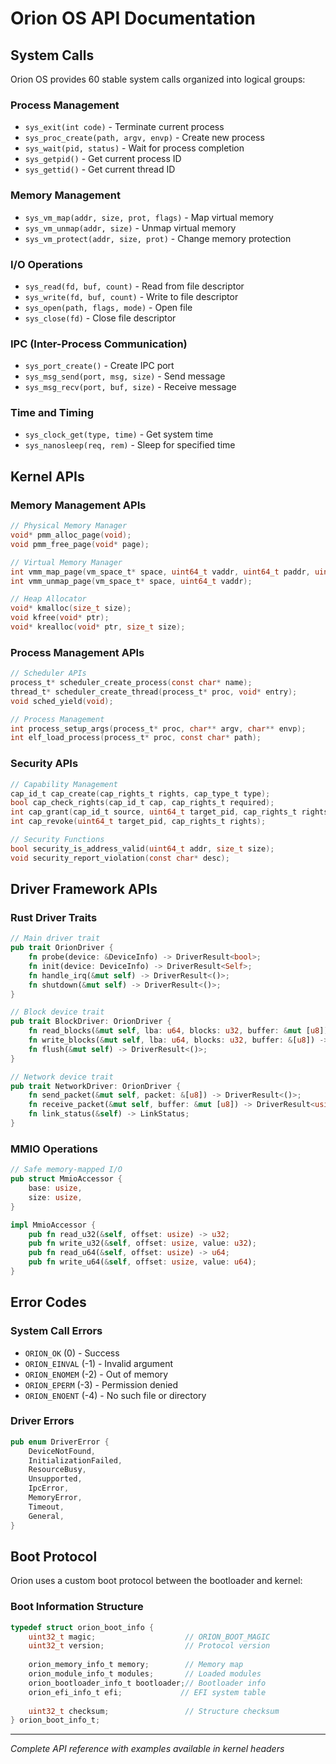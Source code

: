 # Orion OS API Documentation

## System Calls

Orion OS provides 60 stable system calls organized into logical groups:

### Process Management
- `sys_exit(int code)` - Terminate current process
- `sys_proc_create(path, argv, envp)` - Create new process
- `sys_wait(pid, status)` - Wait for process completion
- `sys_getpid()` - Get current process ID
- `sys_gettid()` - Get current thread ID

### Memory Management
- `sys_vm_map(addr, size, prot, flags)` - Map virtual memory
- `sys_vm_unmap(addr, size)` - Unmap virtual memory
- `sys_vm_protect(addr, size, prot)` - Change memory protection

### I/O Operations
- `sys_read(fd, buf, count)` - Read from file descriptor
- `sys_write(fd, buf, count)` - Write to file descriptor
- `sys_open(path, flags, mode)` - Open file
- `sys_close(fd)` - Close file descriptor

### IPC (Inter-Process Communication)
- `sys_port_create()` - Create IPC port
- `sys_msg_send(port, msg, size)` - Send message
- `sys_msg_recv(port, buf, size)` - Receive message

### Time and Timing
- `sys_clock_get(type, time)` - Get system time
- `sys_nanosleep(req, rem)` - Sleep for specified time

## Kernel APIs

### Memory Management APIs
```c
// Physical Memory Manager
void* pmm_alloc_page(void);
void pmm_free_page(void* page);

// Virtual Memory Manager
int vmm_map_page(vm_space_t* space, uint64_t vaddr, uint64_t paddr, uint32_t flags);
int vmm_unmap_page(vm_space_t* space, uint64_t vaddr);

// Heap Allocator
void* kmalloc(size_t size);
void kfree(void* ptr);
void* krealloc(void* ptr, size_t size);
```

### Process Management APIs
```c
// Scheduler APIs
process_t* scheduler_create_process(const char* name);
thread_t* scheduler_create_thread(process_t* proc, void* entry);
void sched_yield(void);

// Process Management
int process_setup_args(process_t* proc, char** argv, char** envp);
int elf_load_process(process_t* proc, const char* path);
```

### Security APIs
```c
// Capability Management
cap_id_t cap_create(cap_rights_t rights, cap_type_t type);
bool cap_check_rights(cap_id_t cap, cap_rights_t required);
int cap_grant(cap_id_t source, uint64_t target_pid, cap_rights_t rights);
int cap_revoke(uint64_t target_pid, cap_rights_t rights);

// Security Functions
bool security_is_address_valid(uint64_t addr, size_t size);
void security_report_violation(const char* desc);
```

## Driver Framework APIs

### Rust Driver Traits
```rust
// Main driver trait
pub trait OrionDriver {
    fn probe(device: &DeviceInfo) -> DriverResult<bool>;
    fn init(device: DeviceInfo) -> DriverResult<Self>;
    fn handle_irq(&mut self) -> DriverResult<()>;
    fn shutdown(&mut self) -> DriverResult<()>;
}

// Block device trait
pub trait BlockDriver: OrionDriver {
    fn read_blocks(&mut self, lba: u64, blocks: u32, buffer: &mut [u8]) -> DriverResult<()>;
    fn write_blocks(&mut self, lba: u64, blocks: u32, buffer: &[u8]) -> DriverResult<()>;
    fn flush(&mut self) -> DriverResult<()>;
}

// Network device trait
pub trait NetworkDriver: OrionDriver {
    fn send_packet(&mut self, packet: &[u8]) -> DriverResult<()>;
    fn receive_packet(&mut self, buffer: &mut [u8]) -> DriverResult<usize>;
    fn link_status(&self) -> LinkStatus;
}
```

### MMIO Operations
```rust
// Safe memory-mapped I/O
pub struct MmioAccessor {
    base: usize,
    size: usize,
}

impl MmioAccessor {
    pub fn read_u32(&self, offset: usize) -> u32;
    pub fn write_u32(&self, offset: usize, value: u32);
    pub fn read_u64(&self, offset: usize) -> u64;
    pub fn write_u64(&self, offset: usize, value: u64);
}
```

## Error Codes

### System Call Errors
- `ORION_OK` (0) - Success
- `ORION_EINVAL` (-1) - Invalid argument
- `ORION_ENOMEM` (-2) - Out of memory
- `ORION_EPERM` (-3) - Permission denied
- `ORION_ENOENT` (-4) - No such file or directory

### Driver Errors
```rust
pub enum DriverError {
    DeviceNotFound,
    InitializationFailed,
    ResourceBusy,
    Unsupported,
    IpcError,
    MemoryError,
    Timeout,
    General,
}
```

## Boot Protocol

Orion uses a custom boot protocol between the bootloader and kernel:

### Boot Information Structure
```c
typedef struct orion_boot_info {
    uint32_t magic;                    // ORION_BOOT_MAGIC
    uint32_t version;                  // Protocol version
    
    orion_memory_info_t memory;        // Memory map
    orion_module_info_t modules;       // Loaded modules
    orion_bootloader_info_t bootloader;// Bootloader info
    orion_efi_info_t efi;             // EFI system table
    
    uint32_t checksum;                 // Structure checksum
} orion_boot_info_t;
```

---
*Complete API reference with examples available in kernel headers*
